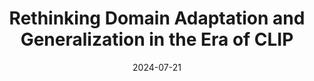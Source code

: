 ---
title: "Rethinking Domain Adaptation and Generalization in the Era of CLIP"
collection: publications
permalink: /publication/2024-07-21-rethinking-domain-adaptation-and-generalization-in-the-era-of-clip
# excerpt: 'This paper is about fixing template issue #693.'
date: 2024-07-21
venue: 'ICIP 2024'
paperurl: 'https://arxiv.org/pdf/2407.15173'
citation: 'Your Name, You. (2024). &quot;Paper Title Number 3.&quot; <i>GitHub Journal of Bugs</i>. 1(3).'
---